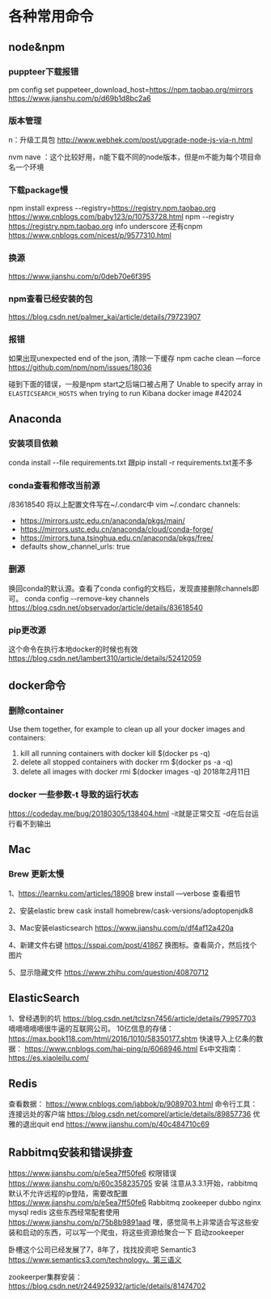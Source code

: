 # 各种常用命令
## node&npm
### puppteer下载报错
pm config set puppeteer_download_host=https://npm.taobao.org/mirrors
https://www.jianshu.com/p/d69b1d8bc2a6

### 版本管理
n：升级工具包
http://www.webhek.com/post/upgrade-node-js-via-n.html

nvm
nave ：这个比较好用，n能下载不同的node版本，但是m不能为每个项目命名一个环境

### 下载package慢
npm install  express --registry=https://registry.npm.taobao.org
https://www.cnblogs.com/baby123/p/10753728.html
npm --registry https://registry.npm.taobao.org info underscore 
还有cnpm
https://www.cnblogs.com/nicest/p/9577310.html

### 换源
https://www.jianshu.com/p/0deb70e6f395


### npm查看已经安装的包
https://blog.csdn.net/palmer_kai/article/details/79723907

### 报错
如果出现unexpected end of the json,    清除一下缓存
npm cache clean —force
https://github.com/npm/npm/issues/18036

碰到下面的错误，一般是npm start之后端口被占用了
Unable to specify array in `ELASTICSEARCH_HOSTS` when trying to run Kibana docker image #42024


## Anaconda
### 安装项目依赖
conda install --file requirements.txt
跟pip install -r requirements.txt差不多

### conda查看和修改当前源
/83618540
将以上配置文件写在~/.condarc中 
vim ~/.condarc
channels:
- https://mirrors.ustc.edu.cn/anaconda/pkgs/main/
- https://mirrors.ustc.edu.cn/anaconda/cloud/conda-forge/
- https://mirrors.tuna.tsinghua.edu.cn/anaconda/pkgs/free/
- defaults
show_channel_urls: true

### 删源
换回conda的默认源。查看了conda config的文档后，发现直接删除channels即可。
conda config --remove-key channels
https://blog.csdn.net/observador/article/details/83618540

### pip更改源
这个命令在执行本地docker的时候也有效
https://blog.csdn.net/lambert310/article/details/52412059

## docker命令
### 删除container
Use them together, for example to clean up all your docker images and containers:
1. kill all running containers with docker kill $(docker ps -q)
2. delete all stopped containers with docker rm $(docker ps -a -q)
3. delete all images with docker rmi $(docker images -q)
2018年2月11日

### docker 一些参数-t 导致的运行状态
https://codeday.me/bug/20180305/138404.html
-it就是正常交互
-d在后台运行看不到输出


## Mac
### Brew 更新太慢
1、https://learnku.com/articles/18908
brew install —verbose 查看细节

2、安装elastic
brew cask install homebrew/cask-versions/adoptopenjdk8

3、Mac安装elasticsearch
https://www.jianshu.com/p/df4af12a420a

4、新建文件右键
https://sspai.com/post/41867
换图标。查看简介，然后找个图片

5、显示隐藏文件
https://www.zhihu.com/question/40870712

## ElasticSearch
1、曾经遇到的坑
https://blog.csdn.net/tclzsn7456/article/details/79957703
嘀嘀嘀嘀嘀很牛逼的互联网公司。
10亿信息的存储：https://max.book118.com/html/2016/1010/58350177.shtm
快速导入上亿条的数据：
https://www.cnblogs.com/hai-ping/p/6068946.html
Es中文指南：https://es.xiaoleilu.com/

## Redis
查看数据：
https://www.cnblogs.com/jabbok/p/9089703.html
命令行工具：连接远处的客户端
https://blog.csdn.net/comprel/article/details/89857736
优雅的退出quit end
https://www.jianshu.com/p/40c484710c69


## Rabbitmq安装和错误排查
https://www.jianshu.com/p/e5ea7ff50fe6 权限错误
https://www.jianshu.com/p/60c358235705 安装
注意从3.3.1开始，rabbitmq默认不允许远程的ip登陆，需要改配置
https://www.jianshu.com/p/e5ea7ff50fe6
Rabbitmq zookeeper dubbo nginx mysql redis 这些东西经常配套使用
https://www.jianshu.com/p/75b8b9891aad
嘿，感觉简书上非常适合写这些安装和启动的东西，可以写一个爬虫，将这些资源给聚合一下
启动zookeeper

卧槽这个公司已经发展了7，8年了，找找投资吧
Semantic3
https://www.semantics3.com/technology。第三语义

zookeerper集群安装：https://blog.csdn.net/r244925932/article/details/81474702


